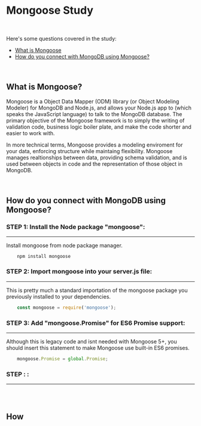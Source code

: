 # Mongoose Study

<br>

Here's some questions covered in the study:

* [What is Mongoose](#)
* [How do you connect with MongoDB using Mongoose?](#How-do-you-connect-with-MongoDB-using-Mongoose)

<br>

## What is Mongoose?
Mongoose is a Object Data Mapper (ODM) library (or Object Modeling Modeler) for MongoDB and Node.js, and allows your Node.js app to (which speaks the JavaScript language) to talk to the MongoDB database.  The primary objective of the Mongoose framework is to simply the writing of validation code, business logic boiler plate, and make the code shorter and easier to work with. 

In more technical terms, Mongoose provides a modeling enviroment for your data, enforcing structure while maintaing flexibility. Mongoose manages realtionships between data, providing schema validation, and is used between objects in code and the representation of those object in MongoDB.


<br>

## How do you connect with MongoDB using Mongoose?

<dl>

### STEP 1: Install the Node package "mongoose":
-----
Install mongoose from node package manager.
```
    npm install mongoose
```

### STEP 2: Import mongoose into your server.js file:
------
This is pretty much a standard importation of the mongoose package you previously installed to your dependencies.
```JavaScript
    const mongoose = require('mongoose');                                               // require mongoose.
```

### STEP 3: Add "mongoose.Promise" for ES6 Promise support:
------
Although this is legacy code and isnt needed with Mongoose 5+, you should insert this statement to make Mongoose use built-in ES6 promises.
```JavaScript
    mongoose.Promise = global.Promise;
```

### STEP : :
------



```JavaScript

```




</dl>


<br>

## How

